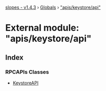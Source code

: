 [slopes - v1.4.3](../README.md) › [Globals](../globals.md) › ["apis/keystore/api"](_apis_keystore_api_.md)

# External module: "apis/keystore/api"

## Index

### RPCAPIs Classes

* [KeystoreAPI](../classes/_apis_keystore_api_.keystoreapi.md)
